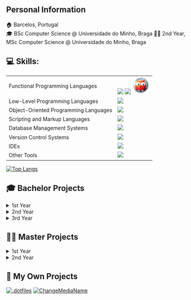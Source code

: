 ## Personal Information
🏠 Barcelos, Portugal  
🎓 BSc Computer Science @ Universidade do Minho, Braga
👨‍🎓 2nd Year, MSc Computer Science @ Universidade do Minho, Braga


## 💻 Skills:
<table>
<tr>
  <td>
    Functional Programming Languages
  </td>
  <td>
    <img src="https://skillicons.dev/icons?i=haskell&perline=1"> <img src="https://skillicons.dev/icons?i=r&perline=1"> <img src="src/prolog.png" alt="Prolog" width=48>
  </td>
</tr>

<tr>
  <td>
    Low-Level Programming Languages
  </td>  
  <td>
    <img src="https://skillicons.dev/icons?i=c&perline=10">
  </td>
</tr>

<tr>
  <td>
    Object-Oriented Programming Languages
  </td>
  <td>
    <img src="https://skillicons.dev/icons?i=cpp,go,java&perline=10">
  </td>
</tr>

<tr>
  <td>
    Scripting and Markup Languages
  </td>
  <td>
    <img src="https://skillicons.dev/icons?i=html,javascript,markdown,latex,python,pug&perline=10">
  </td>
</tr>

<tr>
  <td>
    Database Management Systems
  </td>
  <td>
    <img src="https://skillicons.dev/icons?i=mysql,mongodb&perline=2">
  </td>
</tr>

<tr>
  <td>
    Version Control Systems
  </td>
  <td>
    <img src="https://skillicons.dev/icons?i=git&perline=1">
  </td>
</tr>

<tr>
  <td>
    IDEs
  </td>
  <td>
    <img src="https://skillicons.dev/icons?i=clion,idea,pycharm,vscode&perline=10">
  </td>
</tr>

<tr>
  <td>
    Other Tools
  </td>
  <td>
    <img src="https://skillicons.dev/icons?i=docker,bots,githubactions,maven,nodejs,postman,regex&perline=10">
  </td>
</table>

[![Top Langs](https://github-readme-stats.vercel.app/api/top-langs/?username=Henrique-190&hide=jupyter%20notebook,html,roff&layout=donut&theme=vue-dark)](https://github.com/anuraghazra/github-readme-stats)


## 🎓 Bachelor Projects
<details>
  <summary>1st Year</summary>
   
  <details open>
    <summary>1st Semester</summary>
    <table>
      <tr>
        <td align="center" valign="center">Laboratórios de<br>Informática I
      </td>
        <td align="center" valign="center">Informatics<br>Labs I
      </td>
        <td align="center" valign="center"><a href="https://github.com/Henrique-190/University/tree/main/Bachelor/1stGrade/1stSemester/LI1">Excitebike</a>
      </td>
      </tr>
    </table>
  </details>

  <details open>
    <summary>2nd Semester</summary>
    <table>
      <tr>
        <td align="center" valign="center">Laboratórios de<br>Informática II
      </td>
        <td align="center" valign="center">Informatics<br>Labs II
      </td>
        <td align="center" valign="center"><a href="https://github.com/Henrique-190/University/tree/main/Bachelor/1stGrade/2ndSemester/LI2/LI2PL7G4">Rastros</a>
      </td>
      </tr>
    </table>
  </details>
</details>


<details>
  <summary>2nd Year</summary>
   
  <details open>
    <summary>1st Semester</summary>
    <table>
      <tr>
        <td align="center" valign="center">Comunicação<br>de Dados
      </td>
        <td align="center" valign="center">Data<br>Communication
      </td>
        <td align="center" valign="center"><a href="https://github.com/Henrique-190/University/tree/main/Bachelor/2ndGrade/1stSemester/Comunica%C3%A7%C3%A3o%20de%20Dados">Sistema de Conversão de Dados<br>Data Conversion System</a>
      </td>
      </tr>
    </table>
  </details>

  <details open>
    <summary>2nd Semester</summary>
    <table>
      <tr>
        <td align="center" valign="center">Laboratórios de<br>Informática III
      </td>
        <td align="center" valign="center">Informatics<br>Labs III
      </td>
        <td align="center" valign="center"><a href="https://github.com/Henrique-190/University/tree/main/Bachelor/2ndGrade/2ndSemester/LI3">Sistema de Gestão de Recomendações<br>Recommendation Management System</a>
      </td>
      </tr>
      <tr>
        <td align="center" valign="center">Programação Orientada<br>aos Objetos
      </td>
        <td align="center" valign="center">Object-Oriented<br>Programming
      </td>
        <td align="center" valign="center"><a href="https://github.com/Henrique-190/University/tree/main/Bachelor/2ndGrade/2ndSemester/POO">Football Manager</a>
      </td>
      </tr>
    </table>
  </details>
</details>

<details>
  <summary>3rd Year</summary>
   
  <details open>
    <summary>1st Semester</summary>
    <table>
      <tr>
        <td align="center" valign="center">Cálculo de Programas
      </td>
        <td align="center" valign="center">Program<br>Calculation
      </td>
        <td align="center" valign="center"><a href="https://github.com/Henrique-190/University/tree/main/Bachelor/3rdGrade/1stSemester/CP">Projeto<br>Project</a>
      </td>
      </tr>
      <tr>
        <td align="center" valign="center">Comunicações<br>por Computador
      </td>
        <td align="center" valign="center">Computer<br>Communications
      </td>
        <td align="center" valign="center"><a href="https://github.com/Henrique-190/University/tree/main/Bachelor/3rdGrade/1stSemester/CC">Sistema DNS<br>DNS System</a>
      </td>
      </tr>
      <tr>
        <td align="center" valign="center">Desenvolvimento de Sistemas<br>de Software
      </td>
        <td align="center" valign="center">System<br>Software Development
      </td>
        <td align="center" valign="center"><a href="https://github.com/Henrique-190/University/tree/main/Bachelor/3rdGrade/1stSemester/DSS">Sistema de Gestão para Centros de Reparação<br>Repair Center Management System</a>
      </td>
      </tr>
      <tr>
        <td align="center" valign="center">Inteligência<br>Artificial
      </td>
        <td align="center" valign="center">Artificial<br>Intelligence
      </td>
        <td align="center" valign="center"><a href="https://github.com/Henrique-190/University/tree/main/Bachelor/3rdGrade/1stSemester/IA">Green Distribution</a>
      </td>
      </tr>
      <tr>
        <td align="center" valign="center">Laboratórios de<br>Informática IV
      </td>
        <td align="center" valign="center">Informatics<br>Labs IV
      </td>
        <td align="center" valign="center"><a href="https://github.com/Henrique-190/University/tree/main/Bachelor/3rdGrade/1stSemester/LI4/">Mangiare</a>
      </td>
      </tr>
      <tr>
        <td align="center" valign="center">Sistemas<br>Distribuídos
      </td>
        <td align="center" valign="center">Distributed<br>Systems
      </td>
        <td align="center" valign="center"><a href="https://github.com/Henrique-190/University/tree/main/Bachelor/3rdGrade/1stSemester/SD">Plataforma de reserva de voos<br>Flight Reservation Platform</a>
      </td>
      </tr>
    </table>
  </details>

  <details open>
    <summary>2nd Semester</summary>
    <table>
      <tr>
        <td align="center" valign="center">Aprendizagem e<br>Decisão Inteligentes
      </td>
        <td align="center" valign="center">Intelligent<br>Learning and Decision
      </td>
        <td align="center" valign="center"><a href="https://github.com/Henrique-190/University/tree/main/Bachelor/3rdGrade/2ndSemester/ADI">Conceção de modelos de aprendizagem<br>Learning models design</a>
      </td>
      </tr>
      <tr>
        <td align="center" valign="center">Computação<br>Gráfica
      </td>
        <td align="center" valign="center">Computer<br>Graphics
      </td>
        <td align="center" valign="center"><a href="https://github.com/Henrique-190/University/tree/main/Bachelor/3rdGrade/2ndSemester/CG">Sistema solar<br>Solar System</a>
      </td>
      </tr>
      <tr>
        <td align="center" rowspan="2" valign="center">Processamento<br>de Linguagens
      </td>
        <td align="center" rowspan="2" valign="center">Language<br>Processing
      </td>
          <td align="center" valign="center"><a href="https://github.com/Henrique-190/University/tree/main/Bachelor/3rdGrade/2ndSemester/PL/1_Conversor">Conversor CSV para JSON<br>CSV to JSON Converter</a>
        </td>
        </tr>
          <td align="center" valign="center"><a href="https://github.com/Henrique-190/University/tree/main/Bachelor/3rdGrade/2ndSemester/PL/2_ParserGenerator">Gerador de Parser<br>Parser Generator</a>
        </td>
      </tr>
    </table>
  </details>
</details>


## 👨‍🎓 Master Projects
<details>
  <summary>1st Year</summary>
   
  <details open>
    <summary>1st Semester</summary>
    <table>
      <tr>
        <td align="center" valign="center">Aplicações e Serviços de<br>Computação em Nuvem
      </td>
        <td align="center" valign="center">Cloud Computing<br>Applications and Services
      </td>
        <td align="center" valign="center"><a href="https://github.com/Henrique-190/University/tree/main/Master/1stGrade/1stSemester/ASCN">Automatização da aplicação Ghost<br>Ghost application automation</a>
      </td>
      </tr>
      <tr>
        <td align="center" valign="center">Dados e Aprendizagem<br>Automática
      </td>
        <td align="center" valign="center">Data and<br>Machine Learning
      </td>
        <td align="center" valign="center"><a href="https://github.com/Henrique-190/University/tree/main/Master/1stGrade/1stSemester/DAA">Conceção e otimização de modelos de Machine Learning<br>Conception and optimization of Machine Learning models</a>
      </td>
      </tr>
      <tr>
        <td align="center" valign="center">Computação<br>Paralela
      </td>
        <td align="center" valign="center">Parallel<br>Computing
      </td>
        <td align="center" valign="center"><a href="https://github.com/Henrique-190/University/tree/main/Master/1stGrade/1stSemester/CP">Algoritmo K-Means<br>K-Means Algorithm</a>
      </td>
      </tr>
      <tr>
        <td align="center" valign="center">Engenharia de<br>Serviços em Rede
      </td>
        <td align="center" valign="center">Network Services<br>Engineering
      </td>
        <td align="center" valign="center"><a href="https://github.com/Henrique-190/University/blob/main/Master/1stGrade/1stSemester/ESR">Servidor em tempo real<br>Real-time server</a>
      </td>
      </tr>
    </table>
  </details>

  <details open>
    <summary>2nd Semester - Language Engineering</summary>
    <table>
      <tr>
        <td align="center" valign="center">Engenharia<br>Gramatical
      </td>
        <td align="center" valign="center">Grammatical<br>Engineering
      </td>
        <td align="center" valign="center"><a href="https://github.com/Henrique-190/University/blob/main/Master/1stGrade/2ndSemester/EL/EG">Ferramenta de<br>Análise de Código<br>Code Analysis Tool</a>
      </td>
      </tr>
      <tr>
        <td align="center" valign="center">Representação e Processamento<br>de Conhecimento na Web
      </td>
        <td align="center" valign="center">Knowledge Representation<br>and Processing on the Web
      </td>
        <td align="center" valign="center"><a href="https://github.com/Henrique-190/University/blob/main/Master/1stGrade/2ndSemester/EL/RPCW">Base de Dados de Acórdãos<br>Case Law Database</a>
      </td>
      </tr>
      <tr>
        <td align="center" valign="center">Scripting e Processamento<br>de Linguagem Natural
      </td>
        <td align="center" valign="center">Scripting and Natural<br>Language Processing
      </td>
        <td align="center" valign="center"><a href="https://github.com/Henrique-190/University/blob/main/Master/1stGrade/2ndSemester/EL/SPLN">Guia de Programação da Rádio<br>Radio Program Guide</a>
      </td>
      </tr>
    </table>
  </details>
</details>

<details>
  <summary>2nd Year</summary>
  <details open>
    <summary>1st Semester</summary>
    <table>
      <tr>
        <td align="center" rowspan="2" valign="center">Aprendizagem<br>Automática
      </td>
        <td align="center" rowspan="2" valign="center">Machine<br>Learning
      </td>
          <td align="center" valign="center"><a href="https://github.com/Henrique-190/University/blob/main/Master/2ndGrade/1stSemester/ML/Project">Previsão da classificação da Premier League inglesa 22/23<br>English Premier League 22/23 Prediction Standings</a>
        </td>
        </tr>
          <td align="center" valign="center"><a href="https://github.com/Henrique-190/University/blob/main/Master/2ndGrade/1stSemester/ML/Assignments">Trabalhos Práticos<br>Practical Assignments</a>
        </td>
      </tr>
      <tr>
        <td align="center" valign="center">Engenharia de<br>Software
      </td>
        <td align="center" valign="center">Software<br>Engineering
      </td>
        <td align="center" valign="center"><a href="https://github.com/Henrique-190/University/tree/main/Master/2ndGrade/1stSemester/SE">Sistema de Gestão de Encomendas<br>Order Management System</a>
      </td>
      </tr>
    </table>
  </details>
</details>


## 🧍 My Own Projects
[![.dotfiles](https://github-readme-stats.vercel.app/api/pin/?username=Henrique-190&repo=.dotfiles&show_icons=true&hide_border=true&theme=react&include_all_commits=true&count_private=true)](https://github.com/Henrique-190/.dotfiles)
[![ChangeMediaName](https://github-readme-stats.vercel.app/api/pin/?username=Henrique-190&repo=CMN&show_icons=true&hide_border=true&theme=react&include_all_commits=true&count_private=true)](https://github.com/Henrique-190/CMN)